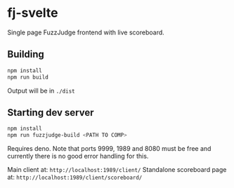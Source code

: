 # fj-svelte
Single page FuzzJudge frontend with live scoreboard.

## Building
```sh
npm install
npm run build
```
Output will be in `./dist`

## Starting dev server
```sh
npm install
npm run fuzzjudge-build <PATH TO COMP>
```
Requires deno. Note that ports 9999, 1989 and 8080 must be free and currently there is no good error handling for this.



Main client at: `http://localhost:1989/client/`
Standalone scoreboard page at: `http://localhost:1989/client/scoreboard/`

